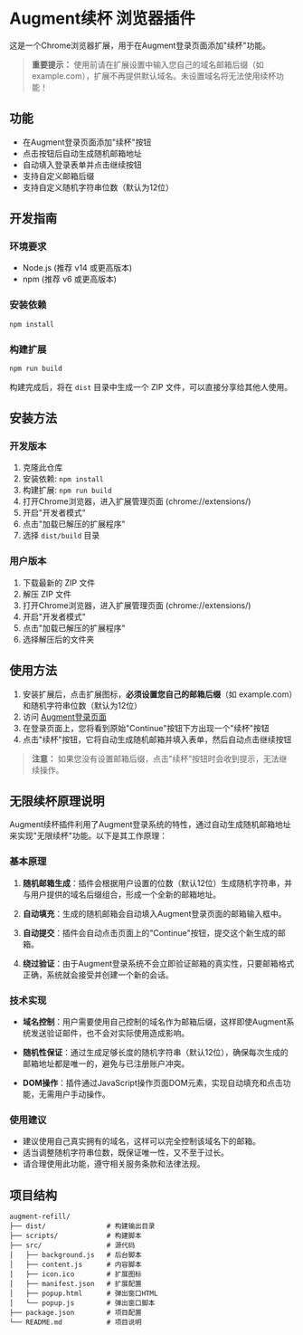 # Augment续杯 浏览器插件

这是一个Chrome浏览器扩展，用于在Augment登录页面添加"续杯"功能。

> **重要提示：** 使用前请在扩展设置中输入您自己的域名邮箱后缀（如 example.com），扩展不再提供默认域名。未设置域名将无法使用续杯功能！

## 功能

- 在Augment登录页面添加"续杯"按钮
- 点击按钮后自动生成随机邮箱地址
- 自动填入登录表单并点击继续按钮
- 支持自定义邮箱后缀
- 支持自定义随机字符串位数（默认为12位）

## 开发指南

### 环境要求

- Node.js (推荐 v14 或更高版本)
- npm (推荐 v6 或更高版本)

### 安装依赖

```bash
npm install
```

### 构建扩展

```bash
npm run build
```

构建完成后，将在 `dist` 目录中生成一个 ZIP 文件，可以直接分享给其他人使用。

## 安装方法

### 开发版本

1. 克隆此仓库
2. 安装依赖: `npm install`
3. 构建扩展: `npm run build`
4. 打开Chrome浏览器，进入扩展管理页面 (chrome://extensions/)
5. 开启"开发者模式"
6. 点击"加载已解压的扩展程序"
7. 选择 `dist/build` 目录

### 用户版本

1. 下载最新的 ZIP 文件
2. 解压 ZIP 文件
3. 打开Chrome浏览器，进入扩展管理页面 (chrome://extensions/)
4. 开启"开发者模式"
5. 点击"加载已解压的扩展程序"
6. 选择解压后的文件夹

## 使用方法

1. 安装扩展后，点击扩展图标，**必须设置您自己的邮箱后缀**（如 example.com）和随机字符串位数（默认为12位）
2. 访问 [Augment登录页面](https://login.augmentcode.com/)
3. 在登录页面上，您将看到原始"Continue"按钮下方出现一个"续杯"按钮
4. 点击"续杯"按钮，它将自动生成随机邮箱并填入表单，然后自动点击继续按钮

> **注意：** 如果您没有设置邮箱后缀，点击"续杯"按钮时会收到提示，无法继续操作。

## 无限续杯原理说明

Augment续杯插件利用了Augment登录系统的特性，通过自动生成随机邮箱地址来实现"无限续杯"功能。以下是其工作原理：

### 基本原理

1. **随机邮箱生成**：插件会根据用户设置的位数（默认12位）生成随机字符串，并与用户提供的域名后缀组合，形成一个全新的邮箱地址。

2. **自动填充**：生成的随机邮箱会自动填入Augment登录页面的邮箱输入框中。

3. **自动提交**：插件会自动点击页面上的"Continue"按钮，提交这个新生成的邮箱。

4. **绕过验证**：由于Augment登录系统不会立即验证邮箱的真实性，只要邮箱格式正确，系统就会接受并创建一个新的会话。

### 技术实现

- **域名控制**：用户需要使用自己控制的域名作为邮箱后缀，这样即使Augment系统发送验证邮件，也不会对实际使用造成影响。

- **随机性保证**：通过生成足够长度的随机字符串（默认12位），确保每次生成的邮箱地址都是唯一的，避免与已注册账户冲突。

- **DOM操作**：插件通过JavaScript操作页面DOM元素，实现自动填充和点击功能，无需用户手动操作。

### 使用建议

- 建议使用自己真实拥有的域名，这样可以完全控制该域名下的邮箱。
- 适当调整随机字符串位数，既保证唯一性，又不至于过长。
- 请合理使用此功能，遵守相关服务条款和法律法规。

## 项目结构

```
augment-refill/
├── dist/               # 构建输出目录
├── scripts/            # 构建脚本
├── src/                # 源代码
│   ├── background.js   # 后台脚本
│   ├── content.js      # 内容脚本
│   ├── icon.ico        # 扩展图标
│   ├── manifest.json   # 扩展配置
│   ├── popup.html      # 弹出窗口HTML
│   └── popup.js        # 弹出窗口脚本
├── package.json        # 项目配置
└── README.md           # 项目说明
```
